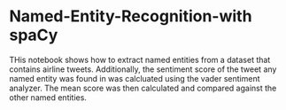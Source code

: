 # Named-Entity-Recognition-with spaCy

THis notebook shows how to extract named entities from a dataset that contains airline tweets. Additionally, the sentiment score of the tweet any named entity was found in was calcluated using the vader sentiment analyzer. The mean score was then calculated and compared against the other named entities.
